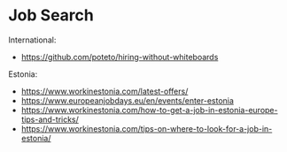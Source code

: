 # Job Search

International:
- https://github.com/poteto/hiring-without-whiteboards

Estonia:
- https://www.workinestonia.com/latest-offers/
- https://www.europeanjobdays.eu/en/events/enter-estonia
- https://www.workinestonia.com/how-to-get-a-job-in-estonia-europe-tips-and-tricks/
- https://www.workinestonia.com/tips-on-where-to-look-for-a-job-in-estonia/
